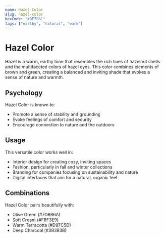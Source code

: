 ```yaml
---
name: Hazel Color
slug: hazel-color
hexCode: "#8E7B61"
tags: ["earthy", "natural", "warm"]
---
```


# Hazel Color

Hazel is a warm, earthy tone that resembles the rich hues of hazelnut shells and the multifaceted colors of hazel eyes. This color combines elements of brown and green, creating a balanced and inviting shade that evokes a sense of nature and warmth.

## Psychology

Hazel Color is known to:
- Promote a sense of stability and grounding
- Evoke feelings of comfort and security
- Encourage connection to nature and the outdoors

## Usage

This versatile color works well in:
- Interior design for creating cozy, inviting spaces
- Fashion, particularly in fall and winter collections
- Branding for companies focusing on sustainability and nature
- Digital interfaces that aim for a natural, organic feel

## Combinations

Hazel Color pairs beautifully with:
- Olive Green (#7D8B6A)
- Soft Cream (#F8F3E9)
- Warm Terracotta (#D97C5D)
- Deep Charcoal (#3B3B3B)